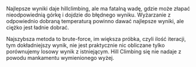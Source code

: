 Najlepsze wyniki daje hillclimbing, ale ma fatalną wadę, gdzie może złapać nieodpowiednią górkę i dojdzie do błędnego wyniku. Wyżarzanie z odpowiednio dobraną temperaturą powinno dawać najlepsze wyniki, ale ciężko jest ładnie dobrać.

Najszybsza metoda to brute-force, im większa próbka, czyli ilość iteracji, tym dokładniejszy wynik, nie jest praktycznie nic obliczane tylko porównujemy losowy wynik z istniejącym. Hill Climbing się nie nadaje z powodu mankamentu wymienionego wyżej.

